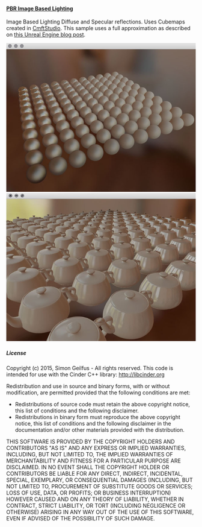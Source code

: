 #### [PBR Image Based Lighting](src/PBRImageBasedLightingApp.cpp)
Image Based Lighting Diffuse and Specular reflections. Uses Cubemaps created in [CmftStudio](https://github.com/dariomanesku/cmftStudio). This sample uses a full approximation as described on [this Unreal Engine blog post](https://www.unrealengine.com/blog/physically-based-shading-on-mobile).

![Image](../Images/PBRImageBasedLighting0.jpg)
![Image](../Images/PBRImageBasedLighting1.jpg)


##### License
Copyright (c) 2015, Simon Geilfus - All rights reserved.
This code is intended for use with the Cinder C++ library: http://libcinder.org

Redistribution and use in source and binary forms, with or without modification, are permitted provided that
the following conditions are met:

* Redistributions of source code must retain the above copyright notice, this list of conditions and
the following disclaimer.
* Redistributions in binary form must reproduce the above copyright notice, this list of conditions and
the following disclaimer in the documentation and/or other materials provided with the distribution.

THIS SOFTWARE IS PROVIDED BY THE COPYRIGHT HOLDERS AND CONTRIBUTORS "AS IS" AND ANY EXPRESS OR IMPLIED
WARRANTIES, INCLUDING, BUT NOT LIMITED TO, THE IMPLIED WARRANTIES OF MERCHANTABILITY AND FITNESS FOR A
PARTICULAR PURPOSE ARE DISCLAIMED. IN NO EVENT SHALL THE COPYRIGHT HOLDER OR CONTRIBUTORS BE LIABLE FOR
ANY DIRECT, INDIRECT, INCIDENTAL, SPECIAL, EXEMPLARY, OR CONSEQUENTIAL DAMAGES (INCLUDING, BUT NOT LIMITED
TO, PROCUREMENT OF SUBSTITUTE GOODS OR SERVICES; LOSS OF USE, DATA, OR PROFITS; OR BUSINESS INTERRUPTION)
HOWEVER CAUSED AND ON ANY THEORY OF LIABILITY, WHETHER IN CONTRACT, STRICT LIABILITY, OR TORT (INCLUDING
NEGLIGENCE OR OTHERWISE) ARISING IN ANY WAY OUT OF THE USE OF THIS SOFTWARE, EVEN IF ADVISED OF THE
POSSIBILITY OF SUCH DAMAGE.
